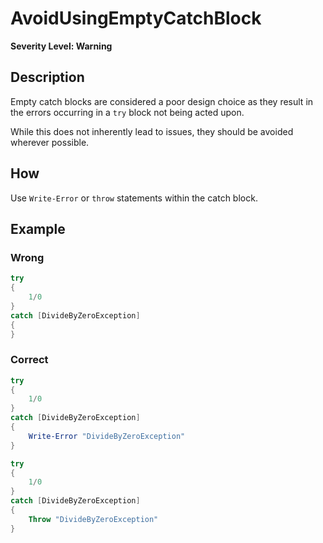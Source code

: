 # AvoidUsingEmptyCatchBlock

**Severity Level: Warning**

## Description

Empty catch blocks are considered a poor design choice as they result in the errors occurring in a `try` block not being acted upon.

While this does not inherently lead to issues, they should be avoided wherever possible.

## How

Use ```Write-Error``` or ```throw``` statements within the catch block.

## Example

### Wrong

``` PowerShell
try
{
	1/0
}
catch [DivideByZeroException]
{
}
```

### Correct

``` PowerShell
try
{
	1/0
}
catch [DivideByZeroException]
{
	Write-Error "DivideByZeroException"
}

try
{
	1/0
}
catch [DivideByZeroException]
{
	Throw "DivideByZeroException"
}
```
